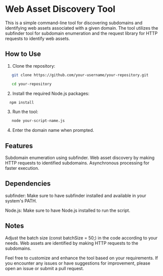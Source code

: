 
# Web Asset Discovery Tool

This is a simple command-line tool for discovering subdomains and identifying web assets associated with a given domain. The tool utilizes the subfinder tool for subdomain enumeration and the request library for HTTP requests to identify web assets.

## How to Use

1. Clone the repository:

```bash
   git clone https://github.com/your-username/your-repository.git

   cd your-repository
```

2. Install the required Node.js packages:

```bash
  npm install
```

3. Run the tool:

```bash
   node your-script-name.js
```

4. Enter the domain name when prompted.

## Features

Subdomain enumeration using subfinder.
Web asset discovery by making HTTP requests to identified subdomains.
Asynchronous processing for faster execution.

## Dependencies

subfinder: Make sure to have subfinder installed and available in your system's PATH.

Node.js: Make sure to have Node.js installed to run the script.


## Notes

Adjust the batch size (const batchSize = 50;) in the code according to your needs.
Web assets are identified by making HTTP requests to the subdomains.


Feel free to customize and enhance the tool based on your requirements. If you encounter any issues or have suggestions for improvement, please open an issue or submit a pull request.
